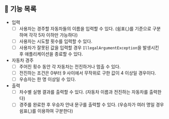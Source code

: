 ## 🚀 기능 목록
- 입력
  - [ ] 사용자는 경주할 자동차들의 이름을 입력할 수 있다. (쉼표(,)를 기준으로 구분하며 각각 5자 이하만 가능하다)
  - [ ] 사용자는 시도할 횟수를 입력할 수 있다.
  - [ ] 사용자가 잘못된 값을 입력할 경우 `IllegalArgumentException`을 발생시킨 후 애플리케이션을 종료할 수 있다.
- 자동차 경주
  - [ ] 주어진 횟수 동안 각 자동차는 전진하거나 멈출 수 있다.
  - [ ] 전진하는 조건은 0부터 9 사이에서 무작위로 구한 값이 4 이상일 경우이다.
  - [ ] 우승자는 한 명 이상일 수 있다.
- 출력
  - [ ] 차수별 실행 결과를 출력할 수 있다. (자동차 이름과 전진하는 자동차를 출력한다)
  - [ ] 경주를 완료한 후 우승자 안내 문구를 출력할 수 있다. (우승자가 여러 명일 경우 쉼표(,)를 이용하여 구분한다)
